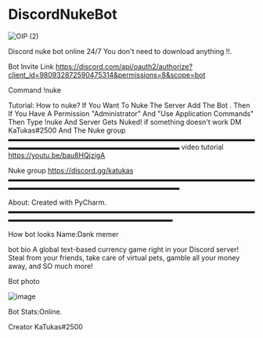 # DiscordNukeBot

![OIP (2)](https://user-images.githubusercontent.com/107064155/176945300-7d3a9aaa-ab8b-45f6-bb59-05fe10b10773.jpg)


Discord nuke bot online 24/7
You don't need to download anything !!.

Bot Invite Link
https://discord.com/api/oauth2/authorize?client_id=980932872590475314&permissions=8&scope=bot

Command !nuke

Tutorial:
How to nuke? 
If You Want To Nuke The Server Add The Bot . Then If You Have A Permission "Administrator" And  "Use Application Commands" Then Type !nuke And Server Gets Nuked! if something doesn't work DM  KaTukas#2500 And The Nuke group
▬▬▬▬▬▬▬▬▬▬▬▬▬▬▬▬▬▬▬▬▬▬▬▬▬▬▬▬▬▬▬▬▬▬▬▬▬▬▬▬▬▬▬▬▬▬▬▬▬▬▬▬▬▬▬▬▬▬▬▬▬
video tutorial https://youtu.be/bau8HQjzigA

Nuke group https://discord.gg/katukas
▬▬▬▬▬▬▬▬▬▬▬▬▬▬▬▬▬▬▬▬▬▬▬▬▬▬▬▬▬▬▬▬▬▬▬▬▬▬▬▬▬▬▬▬▬▬▬▬▬▬▬▬▬▬▬▬▬▬▬▬▬

About:
Created with PyCharm.
▬▬▬▬▬▬▬▬▬▬▬▬▬▬▬▬▬▬▬▬▬▬▬▬▬▬▬▬▬▬▬▬▬▬▬▬▬▬▬▬▬▬▬▬▬▬▬▬▬▬▬▬▬▬▬▬▬▬▬▬

How bot looks Name:Dank memer

bot bio A global text-based currency game right in your Discord server!
 Steal from your friends, take care of virtual pets, 
gamble all your money away, and SO much more! 

Bot photo

 ![image](https://user-images.githubusercontent.com/107064155/176946418-f124a499-d8db-4ce0-9b19-83a11742db47.png)



Bot Stats:Online.

Creator KaTukas#2500

